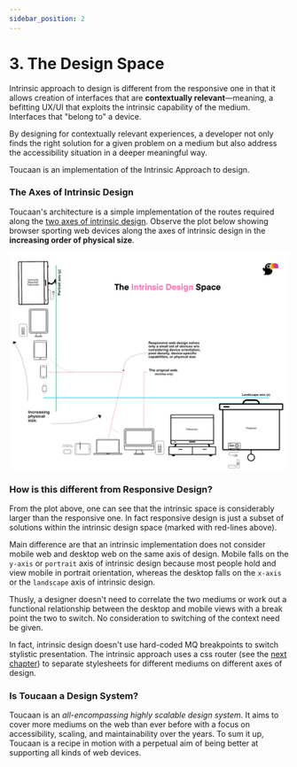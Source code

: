 ```yaml
---
sidebar_position: 2
---
```


# 3. The Design Space

Intrinsic approach to design is different from the responsive one in that it allows creation of interfaces that are **contextually relevant**—meaning, a befitting UX/UI that exploits the intrinsic capability of the medium. Interfaces that "belong to" a device.

By designing for contextually relevant experiences, a developer not only finds the right solution for a given problem on a medium but also address the accessibility situation in a deeper meaningful way. 

Toucaan is an implementation of the Intrinsic Approach to design.

 
### The Axes of Intrinsic Design 

Toucaan's architecture is a simple implementation of the routes required along the [two axes of intrinsic design](/blog/intrinsic-design). Observe the plot below showing browser sporting web devices along the axes of intrinsic design in the **increasing order of physical size**. 

![Toucaan's Intrinsic Design Space](img/intrinsic-design-space.jpg)

### How is this different from Responsive Design?

From the plot above, one can see that the intrinsic space is considerably larger than the responsive one. In fact responsive design is just a subset of solutions within the intrinsic design space (marked with red-lines above).

Main difference are that an intrinsic implementation does not consider mobile web and desktop web on the same axis of design. Mobile falls on the `y-axis` or `portrait` axis of intrinsic design because most people hold and view mobile in portrait orientation, whereas the desktop falls on the `x-axis` or the `landscape` axis of intrinsic design. 

Thusly, a designer doesn't need to correlate the two mediums or work out a functional relationship between the desktop and mobile views with a break point the two to switch. No consideration to switching of the context need be given.

In fact, intrinsic design doesn't use hard-coded MQ breakpoints to switch stylistic presentation. The intrinsic approach uses a css router (see the [next chapter](router.md)) to separate stylesheets for different mediums on different axes of design. 



### Is Toucaan a Design System?

Toucaan is an _all-encompassing highly scalable design system_. It aims to cover more mediums on the web than ever before with a focus on accessibility, scaling, and maintainability over the years. To sum it up, Toucaan is a recipe in motion with a perpetual aim of being better at supporting all kinds of web devices.

